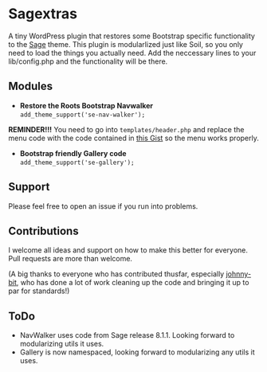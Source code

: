# Sagextras

A tiny WordPress plugin that restores some Bootstrap specific functionality to the [Sage](https://roots.io/sage) theme. This plugin is modularlized just like Soil, so you only need to load the things you actually need. Add the neccessary lines to your lib/config.php and the functionality will be there.

## Modules

* **Restore the Roots Bootstrap Navwalker**<br>
  `add_theme_support('se-nav-walker');`

**REMINDER!!!** You need to go into `templates/header.php` and replace the menu code with the code contained in [this Gist](https://gist.github.com/storm2k/c7ca7f93ed155f5a8f85) so the menu works properly.

* **Bootstrap friendly Gallery code**<br>
  `add_theme_support('se-gallery');`

## Support

Please feel free to open an issue if you run into problems.

## Contributions

I welcome all ideas and support on how to make this better for everyone. Pull requests are more than welcome.

(A big thanks to everyone who has contributed thusfar, especially [johnny-bit](https://github.com/johnny-bit), who has done a lot of work cleaning up the code and bringing it up to par for standards!)

## ToDo

- NavWalker uses code from Sage release 8.1.1. Looking forward to modularizing utils it uses.
- Gallery is now namespaced, looking forward to modularizing any utils it uses.

